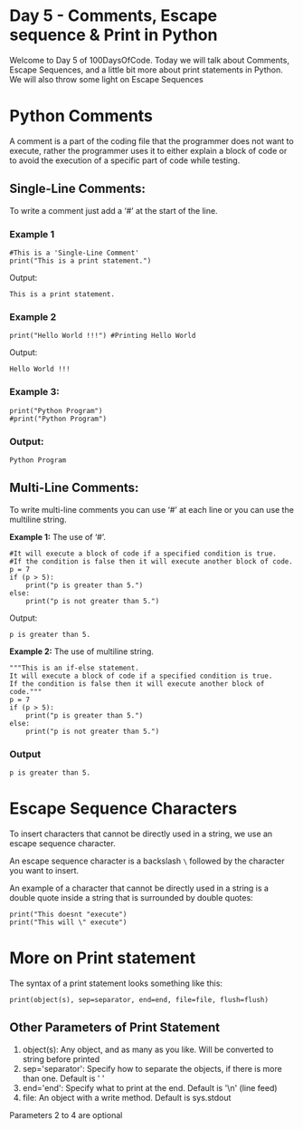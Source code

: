 # Day 5 - Comments, Escape sequence & Print in Python

Welcome to Day 5 of 100DaysOfCode. Today we will talk about Comments, Escape Sequences, and a little bit more about print statements in Python. We will also throw some light on Escape Sequences

# Python Comments

A comment is a part of the coding file that the programmer does not want to execute, rather the programmer uses it to either explain a block of code or to avoid the execution of a specific part of code while testing.

## Single-Line Comments:

To write a comment just add a ‘#’ at the start of the line.

### Example 1

```
#This is a 'Single-Line Comment'
print("This is a print statement.")

```

Output:

```
This is a print statement.

```

### Example 2

```
print("Hello World !!!") #Printing Hello World

```

Output:

```
Hello World !!!

```

### Example 3:

```
print("Python Program")
#print("Python Program")

```

### Output:

```
Python Program

```

## Multi-Line Comments:

To write multi-line comments you can use ‘#’ at each line or you can use the multiline string.

**Example 1:** The use of ‘#’.

```
#It will execute a block of code if a specified condition is true.
#If the condition is false then it will execute another block of code.
p = 7
if (p > 5):
    print("p is greater than 5.")
else:
    print("p is not greater than 5.")

```

Output:

```
p is greater than 5.

```

**Example 2:** The use of multiline string.

```
"""This is an if-else statement.
It will execute a block of code if a specified condition is true.
If the condition is false then it will execute another block of code."""
p = 7
if (p > 5):
    print("p is greater than 5.")
else:
    print("p is not greater than 5.")

```

### Output

```
p is greater than 5.

```

# Escape Sequence Characters

To insert characters that cannot be directly used in a string, we use an escape sequence character.

An escape sequence character is a backslash `\` followed by the character you want to insert.

An example of a character that cannot be directly used in a string is a double quote inside a string that is surrounded by double quotes:

```
print("This doesnt "execute")
print("This will \" execute")

```

# More on Print statement

The syntax of a print statement looks something like this:

```
print(object(s), sep=separator, end=end, file=file, flush=flush)

```

## Other Parameters of Print Statement

1. object(s): Any object, and as many as you like. Will be converted to string before printed
2. sep='separator': Specify how to separate the objects, if there is more than one. Default is ' '
3. end='end': Specify what to print at the end. Default is '\n' (line feed)
4. file: An object with a write method. Default is sys.stdout

Parameters 2 to 4 are optional